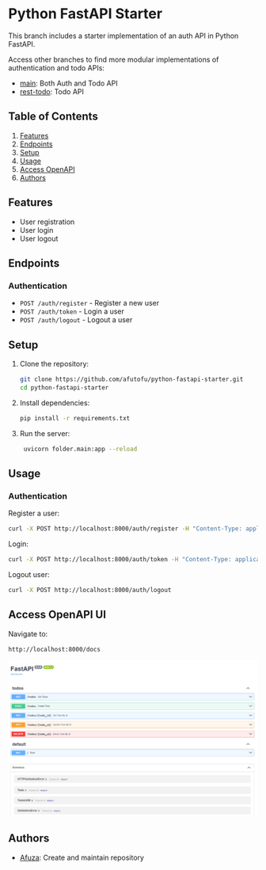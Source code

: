# Python FastAPI Starter

This branch includes a starter implementation of an auth API in Python FastAPI.

Access other branches to find more modular implementations of authentication and todo APIs:

- [main](https://github.com/afutofu/python-fastapi-starter): Both Auth and Todo API
- [rest-todo](https://github.com/afutofu/python-fastapi-starter/tree/rest-todo): Todo API

## Table of Contents

1. [Features](#features)
1. [Endpoints](#endpoints)
1. [Setup](#setup)
1. [Usage](#usage)
1. [Access OpenAPI](#access-openapi-ui)
1. [Authors](#authors)

## Features

- User registration
- User login
- User logout

## Endpoints

### Authentication

- `POST /auth/register` - Register a new user
- `POST /auth/token` - Login a user
- `POST /auth/logout` - Logout a user

## Setup

1. Clone the repository:

   ```bash
   git clone https://github.com/afutofu/python-fastapi-starter.git
   cd python-fastapi-starter
   ```

2. Install dependencies:

   ```bash
   pip install -r requirements.txt
   ```

3. Run the server:

   ```bash
    uvicorn folder.main:app --reload
   ```

## Usage

### Authentication

Register a user:

```bash
curl -X POST http://localhost:8000/auth/register -H "Content-Type: application/json" -d '{"username":"testuser", "password":"password123"}'
```

Login:

```bash
curl -X POST http://localhost:8000/auth/token -H "Content-Type: application/json" -d '{"username":"testuser", "password":"password123"}'

```

Logout user:

```bash
curl -X POST http://localhost:8000/auth/logout
```

## Access OpenAPI UI

Navigate to:

```bash
http://localhost:8000/docs
```

![OpenAPI (Swagger) UI](openapi-image.png)

## Authors

- [Afuza](https://github.com/afutofu): Create and maintain repository
